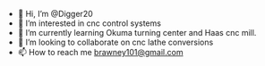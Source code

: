 - 👋 Hi, I’m @Digger20
- 👀 I’m interested in cnc control systems
- 🌱 I’m currently learning Okuma turning center and Haas cnc mill.
- 💞️ I’m looking to collaborate on cnc lathe conversions
- 📫 How to reach me brawney101@gmail.com

<!---
Digger20/Digger20 is a ✨ special ✨ repository because its `README.md` (this file) appears on your GitHub profile.
You can click the Preview link to take a look at your changes.
--->

